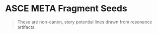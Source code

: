 # ASCE META Fragment Seeds
> These are non-canon, story potential lines drawn from resonance artifacts.

<!-- SEED: META-FRAGMENT: The pilot who burned into the Drift and came back singing. -->
<!-- SEED: META-FRAGMENT: There is a sixth Ranger, unrecorded, who never stopped listening. -->
